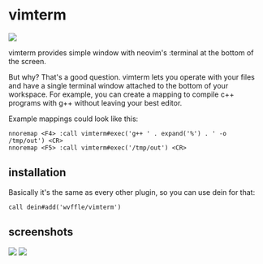 # vimterm

![](https://cdn.rawgit.com/wvffle/vimterm/screenshots/waff%40nyarch.png)

vimterm provides simple window with neovim's :terminal at the bottom of the screen.

But why? That's a good question. vimterm lets you operate with your files and have a single terminal window attached to the bottom of your workspace.
For example, you can create a mapping to compile c++ programs with g++ without leaving your best editor.

Example mappings could look like this:
```viml
nnoremap <F4> :call vimterm#exec('g++ ' . expand('%') . ' -o /tmp/out') <CR>
nnoremap <F5> :call vimterm#exec('/tmp/out') <CR>
```

## installation
Basically it's the same as every other plugin, so you can use dein for that:
```viml
call dein#add('wvffle/vimterm')
```

## screenshots
![](https://cdn.rawgit.com/wvffle/vimterm/screenshots/waff%40nyarch.png)
![](https://cdn.rawgit.com/wvffle/vimterm/screenshots/git.png)
